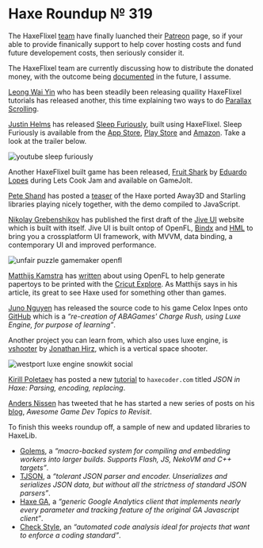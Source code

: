 [_template]: ../templates/roundup.html
[date]: / "2015-05-10 09:55:00"
[modified]: / "2015-05-09 09:55:00"
[published]: / "2015-05-09 09:55:00"
[“”]: a ""
# Haxe Roundup № 319

The HaxeFlixel [team][gh1] have finally luanched their [Patreon][l1] page, so if
your able to provide finanically support to help cover hosting costs and fund
future developement costs, then seriously consider it. 

The HaxeFlixel team are currently discussing how to distribute the donated money, 
with the outcome being [documented][l2] in the future, I assume.

[Leong Wai Yin][tw1] who has been steadily been releasing quaility HaxeFlixel tutorials
has released another, this time explaining two ways to do [Parallax Scrolling][l3].

[Justin Helms][tw2] has released [Sleep Furiously][l4], built using HaxeFlixel. Sleep
Furiously is available from the [App Store][l5], [Play Store][l6] and 
[Amazon][l7]. Take a look at the trailer below.

![youtube sleep furiously](cs_PkLU02T4)

Another HaxeFlixel built game has been released, [Fruit Shark][l16] by 
[Eduardo Lopes][tw8] during Lets Cook Jam and available on GameJolt.

[Pete Shand][tw4] has posted a [teaser][l10] of the Haxe ported Away3D and Starling 
libraries playing nicely together, with the demo compiled to JavaScript.

[Nikolay Grebenshikov][tw7] has published the first draft of the [Jive UI][l13]
website which is built with itself. Jive UI is built ontop of OpenFL, [Bindx][l14]
and [HML][l15] to bring you a crossplatform UI framework, with MVVM, data binding, 
a contemporary UI and improved performance.

![unfair puzzle gamemaker openfl](/img/319/unfairpuzzle.png "Before (in GameMaker) and after (in OpenFL) of UnfairPuzzle by @go_go_goto")

[Matthijs Kamstra][tw3] has [written][l8] about using OpenFL to help generate 
papertoys to be printed with the [Cricut Explore][l9]. As Matthijs says in his
article, its great to see Haxe used for something other than games.

[Juno Nguyen][tw5] has released the source code to his game Celox Inpes onto
[GitHub][l11] which is a _“re-creation of ABAGames' Charge Rush, using Luxe 
Engine, for purpose of learning”_.

Another project you can learn from, which also uses luxe engine, is [vshooter][l12]
by [Jonathan Hirz][tw6], which is a vertical space shooter.

![westport luxe engine snowkit social](/img/319/westport.png "The Westport Independent by @KristianBrodal built with Luxe Engine featured in PC Gamer UK")

[Kirill Poletaev][tw9] has posted a new [tutorial][l17] to `haxecoder.com` titled
_JSON in Haxe: Parsing, encoding, replacing_.

[Anders Nissen][tw10] has tweeted that he has started a new series of posts on his
[blog][l18], _Awesome Game Dev Topics to Revisit_.

To finish this weeks roundup off, a sample of new and updated libraries to HaxeLib.

+ [Golems][l19], a _“macro-backed system for compiling and embedding workers 
into larger builds. Supports Flash, JS, NekoVM and C++ targets”_.
+ [TJSON][l20], a _“tolerant JSON parser and encoder. Unserializes and serializes 
JSON data, but without all the strictness of standard JSON parsers”_.
+ [Haxe GA][l21], a _“generic Google Analytics client that implements nearly 
every parameter and tracking feature of the original GA Javascript client”_.
+ [Check Style][l22], an _“automated code analysis ideal for projects that want to enforce a coding standard”_.

[tw10]: https://twitter.com/andershnissen "@andershnissen"
[tw9]: https://twitter.com/kircode "@kircode"
[tw8]: https://twitter.com/EdoardoLopes "@EdoardoLopes"
[tw7]: https://twitter.com/grebenshikov_n "@grebenshikov_n"
[tw6]: https://twitter.com/jonathanhirz "@jonathanhirz"
[tw5]: https://twitter.com/JunoNgx "@JunoNgx"
[tw4]: https://twitter.com/peteshand "@peteshand"
[tw3]: https://twitter.com/MatthijsKamstra "@MatthijsKamstra"
[tw2]: https://twitter.com/JustinMHelms "@JustinMHelms"
[tw1]: https://twitter.com/laxa88 "@laxa88"

[gh1]: https://github.com/HaxeFlixel "@HaxeFlixel"

[l22]: http://lib.haxe.org/p/checkstyle "Check Style on HaxeLib"
[l21]: http://lib.haxe.org/p/haxe-ga "Haxe GA on HaxeLib"
[l20]: http://lib.haxe.org/p/tjson "TJSON on HaxeLib"
[l19]: http://lib.haxe.org/p/golems "Golems on HaxeLib"
[l18]: http://andersnissen.com/blog/2015/05/07/awesome-game-dev-topics-to-revisit/ "Awesome Game Dev Topics to Revisit"
[l17]: http://haxecoder.com/post.php?id=79 "JSON in Haxe: Parsing, encoding and replacing"
[l16]: http://gamejolt.com/games/arcade/fruit-shark/64632/ "Fruit Shark"
[l15]: https://github.com/profelis/hml "HML on GitHub"
[l14]: https://github.com/profelis/bindx2 "Bindx2 on GitHub"
[l13]: http://ngrebenshikov.github.io/jive/ "Jive UI"
[l12]: http://jonathanhirz.com/vshooter/ "VShooter"
[l11]: https://github.com/JunoNgx/celox-inpes "Celox Inpes on GitHub"
[l10]: http://blog.peteshand.net/haxe-away3d-starling-integration-sneak-peek/ "Haxe Away3D and Starling Sneak Peak"
[l9]: http://us.cricut.com/home/learn/machines/explore-family "Cricut Explore"
[l8]: http://www.matthijskamstra.nl/blog/2015/05/04/openfl-papertoy-art-project/ "OpenFL PaperToy Art Project"
[l7]: http://www.amazon.com/gp/mas/dl/android?p=com.playmationstudios.SleepFuriously "Sleep Furiously on Amazon"
[l6]: http://play.google.com/store/apps/details?id=com.playmationstudios.SleepFuriously "Sleep Furiously on the Play Store"
[l5]: https://itunes.apple.com/us/app/id984724063?mt=8 "Sleep Furiously on the App Store"
[l4]: http://playmationstudios.com "Sleep Furiously"
[l3]: http://coinflipstudios.com/devblog/?p=358 "HaxeFlixel Tutorial - Parallax Scrolling"
[l2]: https://github.com/HaxeFlixel/flixel-docs/blob/master/documentation/01_community/06-contributing.html.md#donations "HaxeFlixel Contributions and Donations"
[l1]: https://www.patreon.com/user?u=94916 "Support HaxeFlixel on Patreon"
